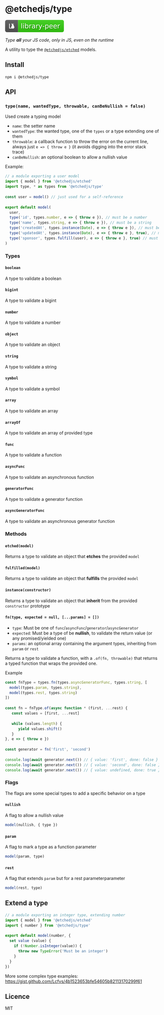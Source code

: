 # @etchedjs/type

[![](https://raw.githubusercontent.com/Lcfvs/library-peer/main/badge.svg)](https://github.com/Lcfvs/library-peer#readme)

_Type **all** your JS code, only in JS, even on the runtime_

A utility to type the [`@etchedjs/etched`](https://github.com/etchedjs/etched) models.


## Install

`npm i @etchedjs/type`


## API

### `type(name, wantedType, throwable, canBeNullish = false)`

Used create a typing model
 * `name`: the setter name
 * `wantedType`: the wanted type, one of the `types` or a type extending one of them
 * `throwable`: a callback function to throw the error on the current line, always just `e => { throw e }`
   (it avoids digging into the error stack trace)
 * `canBeNullish`: an optional boolean to allow a nullish value

Example:
```js
// a module exporting a user model
import { model } from '@etchedjs/etched'
import type, * as types from '@etchedjs/type'

const user = model() // just used for a self-reference

export default model(
  user,
  type('id', types.number, e => { throw e }), // must be a number
  type('name', types.string, e => { throw e }), // must be a string
  type('createdAt', types.instance(Date), e => { throw e }), // must be a date
  type('updatedAt', types.instance(Date), e => { throw e }, true), // must be a date or nullish
  type('sponsor', types.fulfill(user), e => { throw e }, true) // must be a user or nullish
)
```

### Types

#### `boolean`

A type to validate a boolean

#### `bigint`

A type to validate a bigint

#### `number`

A type to validate a number

#### `object`

A type to validate an object

#### `string`

A type to validate a string

#### `symbol`

A type to validate a symbol

#### `array`

A type to validate an array

#### `arrayOf`

A type to validate an array of provided type

#### `func`

A type to validate a function

#### `asyncFunc`

A type to validate an asynchronous function

#### `generatorFunc`

A type to validate a generator function

#### `asyncGeneratorFunc`

A type to validate an asynchronous generator function

### Methods

#### `etched(model)`

Returns a type to validate an object that **etches** the provided `model` 

#### `fulfilled(model)`

Returns a type to validate an object that **fulfills** the provided `model` 

#### `instance(constructor)`

Returns a type to validate an object that **inherit** from the provided `constructor` prototype

#### `fn(type, expected = null, [...params] = [])`

* `type`: Must be one of `func`/`asyncFunc`/`generator`/`asyncGenerator`
* `expected`: Must be a type of be **nullish**, to validate the return value (or any promised/yielded one)
* `params`: an optional array containing the argument types, inheriting from `param` or `rest`
  
Returns a type to validate a function, with a `.of(fn, throwable)` that returns a typed function that wraps the provided one.

Example
```js
const fnType = types.fn(types.asyncGeneratorFunc, types.string, [
  model(types.param, types.string),
  model(types.rest, types.string)
])

const fn = fnType.of(async function * (first, ...rest) {
   const values = [first, ...rest]

   while (values.length) {
      yield values.shift()
   }
}, e => { throw e })

const generator = fn('first', 'second')

console.log(await generator.next()) // { value: 'first', done: false }
console.log(await generator.next()) // { value: 'second', done: false }
console.log(await generator.next()) // { value: undefined, done: true }
```

### Flags

The flags are some special types to add a specific behavior on a type

#### `nullish`

A flag to allow a nullish value

```js
model(nullish, { type })
```

#### `param`

A flag to mark a type as a function parameter

```js
model(param, type)
```

#### `rest`

A flag that extends `param` but for a rest parameterparameter

```js
model(rest, type)
```

## Extend a type

```js
// a module exporting an integer type, extending number 
import { model } from '@etchedjs/etched'
import { number } from '@etchedjs/type'

export default model(number, {
  set value (value) {
    if (!Number.isInteger(value)) {
      throw new TypeError('Must be an integer')
    }
  }
})
```

More some complex type examples: https://gist.github.com/Lcfvs/4b1523653bfe54605b82113170299f61 

## Licence

MIT
